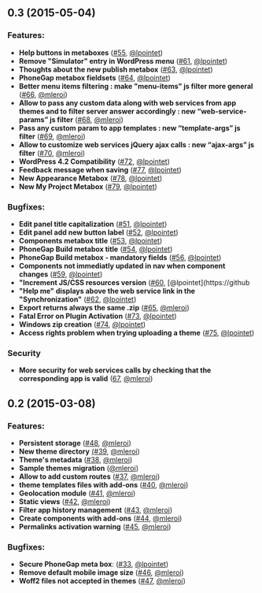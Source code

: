 ## 0.3 (2015-05-04)

### Features:

- **Help buttons in metaboxes** ([#55](https://github.com/uncatcrea/wp-appkit/issues/55), [@lpointet](https://github.com/lpointet))
- **Remove "Simulator" entry in WordPress menu** ([#61](https://github.com/uncatcrea/wp-appkit/issues/61), [@lpointet](https://github.com/lpointet))
- **Thoughts about the new publish metabox** ([#63](https://github.com/uncatcrea/wp-appkit/issues/63), [@lpointet](https://github.com/lpointet))
- **PhoneGap metabox fieldsets** ([#64](https://github.com/uncatcrea/wp-appkit/issues/64), [@lpointet](https://github.com/lpointet))
- **Better menu items filtering : make "menu-items" js filter more general** ([#66](https://github.com/uncatcrea/wp-appkit/issues/66), [@mleroi](https://github.com/mleroi))
- **Allow to pass any custom data along with web services from app themes and to filter server answer accordingly : new “web-service-params” js filter** ([#68](https://github.com/uncatcrea/wp-appkit/issues/68), [@mleroi](https://github.com/mleroi))
- **Pass any custom param to app templates : new “template-args” js filter** ([#69](https://github.com/uncatcrea/wp-appkit/issues/69), [@mleroi](https://github.com/mleroi))
- **Allow to customize web services jQuery ajax calls : new “ajax-args” js filter** ([#70](https://github.com/uncatcrea/wp-appkit/issues/70), [@mleroi](https://github.com/mleroi))
- **WordPress 4.2 Compatibility** ([#72](https://github.com/uncatcrea/wp-appkit/issues/72), [@lpointet](https://github.com/lpointet))
- **Feedback message when saving** ([#77](https://github.com/uncatcrea/wp-appkit/issues/77), [@lpointet](https://github.com/lpointet))
- **New Appearance Metabox** ([#78](https://github.com/uncatcrea/wp-appkit/issues/78), [@lpointet](https://github.com/lpointet))
- **New My Project Metabox** ([#79](https://github.com/uncatcrea/wp-appkit/issues/79), [@lpointet](https://github.com/lpointet))

### Bugfixes:
- **Edit panel title capitalization** ([#51](https://github.com/uncatcrea/wp-appkit/issues/51), [@lpointet](https://github.com/lpointet))
- **Edit panel add new button label** ([#52](https://github.com/uncatcrea/wp-appkit/issues/52), [@lpointet](https://github.com/lpointet))
- **Components metabox title** ([#53](https://github.com/uncatcrea/wp-appkit/issues/53), [@lpointet](https://github.com/lpointet))
- **PhoneGap Build metabox title** ([#54](https://github.com/uncatcrea/wp-appkit/issues/54), [@lpointet](https://github.com/lpointet))
- **PhoneGap Build metabox - mandatory fields** ([#56](https://github.com/uncatcrea/wp-appkit/issues/56), [@lpointet](https://github.com/lpointet))
- **Components not immediatly updated in nav when component changes** ([#59](https://github.com/uncatcrea/wp-appkit/issues/59), [@lpointet](https://github.com/lpointet))
- **"Increment JS/CSS resources version** ([#60](https://github.com/uncatcrea/wp-appkit/issues/60), [@lpointet](https://github
- **"Help me" displays above the web service link in the "Synchronization"** ([#62](https://github.com/uncatcrea/wp-appkit/issues/62), [@lpointet](https://github.com/lpointet))
- **Export returns always the same .zip** ([#65](https://github.com/uncatcrea/wp-appkit/issues/65), [@mleroi](https://github.com/mleroi))
- **Fatal Error on Plugin Activation** ([#73](https://github.com/uncatcrea/wp-appkit/issues/73), [@lpointet](https://github.com/lpointet))
- **Windows zip creation** ([#74](https://github.com/uncatcrea/wp-appkit/issues/74), [@lpointet](https://github.com/lpointet))
- **Access rights problem when trying uploading a theme** ([#75](https://github.com/uncatcrea/wp-appkit/issues/75), [@lpointet](https://github.com/lpointet))

### Security
- **More security for web services calls by checking that the corresponding app is valid** ([67](https://github.com/uncatcrea/wp-appkit/issues/67), [@mleroi](https://github.com/mleroi))

## 0.2 (2015-03-08)

### Features:
- **Persistent storage** ([#48](https://github.com/uncatcrea/wp-app-kit/issues/48), [@mleroi](https://github.com/mleroi))
- **New theme directory** [(#39](https://github.com/uncatcrea/wp-app-kit/issues/39), [@mleroi](https://github.com/mleroi))
- **Theme's metadata** ([#38](https://github.com/uncatcrea/wp-app-kit/issues/38), [@mleroi](https://github.com/mleroi))
- **Sample themes migration** ([@mleroi](https://github.com/mleroi))
- **Allow to add custom routes** ([#37](https://github.com/uncatcrea/wp-app-kit/issues/37), [@mleroi](https://github.com/mleroi))
- **theme templates files with add-ons** ([#40](https://github.com/uncatcrea/wp-app-kit/issues/40), [@mleroi](https://github.com/mleroi))
- **Geolocation module** ([#41](https://github.com/uncatcrea/wp-app-kit/issues/41), [@mleroi](https://github.com/mleroi))
- **Static views** ([#42](https://github.com/uncatcrea/wp-app-kit/issues/42), [@mleroi](https://github.com/mleroi))
- **Filter app history management** ([#43](https://github.com/uncatcrea/wp-app-kit/issues/43), [@mleroi](https://github.com/mleroi))
- **Create components with add-ons** ([#44](https://github.com/uncatcrea/wp-app-kit/issues/44), [@mleroi](https://github.com/mleroi))
- **Permalinks activation warning** ([#45](https://github.com/uncatcrea/wp-app-kit/issues/45), [@mleroi](https://github.com/mleroi))

### Bugfixes:
- **Secure PhoneGap meta box**: ([#33](https://github.com/uncatcrea/wp-app-kit/issues/33), [@lpointet](https://github.com/lpointet))
- **Remove default mobile image size** ([#46](https://github.com/uncatcrea/wp-app-kit/issues/46), [@mleroi](https://github.com/mleroi))
- **Woff2 files not accepted in themes** ([#47](https://github.com/uncatcrea/wp-app-kit/issues/47), [@mleroi](https://github.com/mleroi))